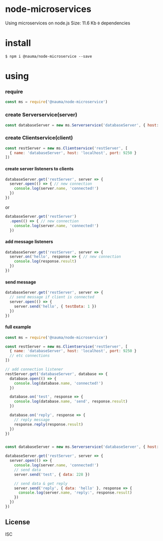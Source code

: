 # node-microservices

Using microservices on node.js
Size: 11.6 Kb
`0` dependencies

# install

```shell
$ npm i @nauma/node-microservice --save
```

# using
### require
```js
const ms = require('@nauma/node-microservice')
```

### create Serverservice(server)
```js
const databaseServer = new ms.Serverservice('databaseServer', { host: 'localhost', port: 9250 })
```

### create Clientservice(client)
```js
const restServer = new ms.Clientservice('restServer', [
  { name: 'databaseServer', host: 'localhost', port: 9250 }
])
```

#### create server listeners to clients
```js
databaseServer.get('restServer', server => {
  server.open(() => { // new connection
    console.log(server.name, 'connected!')
  })
})
```
or
```js
databaseServer.get('restServer')
  .open(() => { // new connection
    console.log(server.name, 'connected!')
  })
```

#### add message listeners
```js
databaseServer.get('restServer', server => {
  server.on('hello', response => { // new connection
    console.log(response.result)
  })
})
```

#### send message
```js
databaseServer.get('restServer', server => {
  // send message if client is connected
  server.open(() => {
    server.send('hello', { testData: 1 })
  })
})
```

#### full example
```js
const ms = require('@nauma/node-microservice')

const restServer = new ms.Clientservice('restServer', [
  { name: 'databaseServer', host: 'localhost', port: 9250 }
  // etc connections
])

// add connection listener
restServer.get('databaseServer', database => {
  database.open(() => {
    console.log(database.name, 'connected!')
  })

  database.on('test', response => {
    console.log(database.name, 'send', response.result)
  })

  database.on('reply', response => {
    // reply message
    response.reply(response.result)
  })
})


const databaseServer = new ms.Serverservice('databaseServer', { host: '0.0.0.0', port: 9250 })

databaseServer.get('restServer', server => {
  server.open(() => {
    console.log(server.name, 'connected!')
    // send data
    server.send('test', { data: 228 })

    // send data & get reply
    server.send('reply', { data: 'hello' }, response => {
      console.log(server.name, 'reply:', response.result)
    })
  })
})

```
License
----
ISC

